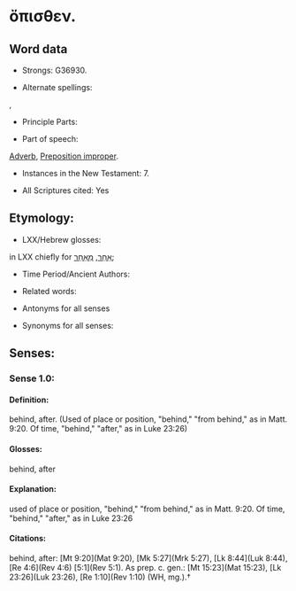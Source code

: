 # ὄπισθεν.

<!-- Status: S2=NeedsReview -->
<!-- Lexica used for edits: BDAG, FFM, LN, A-S -->

## Word data

* Strongs: G36930.

* Alternate spellings:

,

* Principle Parts: 


* Part of speech: 

[Adverb](http://ugg.readthedocs.io/en/latest/adverb.html),
[Preposition improper](http://ugg.readthedocs.io/en/latest/preposition_improper.html).

* Instances in the New Testament: 7.

* All Scriptures cited: Yes

## Etymology: 


* LXX/Hebrew glosses: 

in LXX chiefly for [אַחַר](//en-uhl/H0310), [מֵאַחַר](//en-uhl/H0310);

* Time Period/Ancient Authors: 


* Related words: 

* Antonyms for all senses

* Synonyms for all senses: 


## Senses: 


### Sense  1.0: 

#### Definition: 

behind, after.  (Used of place or position, "behind," "from behind," as in Matt. 9:20.  Of time, "behind," "after," as in Luke 23:26)

#### Glosses: 

behind, after 

#### Explanation: 

used of place or position, "behind," "from behind," as in Matt. 9:20.  Of time, "behind," "after," as in  Luke 23:26

#### Citations: 

behind, after: [Mt 9:20](Mat 9:20), [Mk 5:27](Mrk 5:27), [Lk 8:44](Luk 8:44), [Re 4:6](Rev 4:6) [5:1](Rev 5:1). As prep. c. gen.: [Mt 15:23](Mat 15:23), [Lk 23:26](Luk 23:26), [Re 1:10](Rev 1:10) (WH, mg.).†
